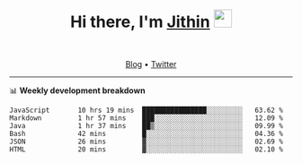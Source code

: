 <h1 align="center">Hi there, I'm <a href="https://jithset.github.io/" target="_blank">Jithin</a> <img
src="https://github.com/blackcater/blackcater/raw/main/images/Hi.gif" height="32" /></h1>

<br />

<p align="center">
  <a href="https://jithset.github.io">Blog</a> •
  <a href="https://twitter.com/jithset">Twitter</a>
</p>

---

📊 **Weekly development breakdown**

<!--START_SECTION:waka-->

```text
JavaScript       10 hrs 19 mins  ████████████████░░░░░░░░░   63.62 %
Markdown         1 hr 57 mins    ███░░░░░░░░░░░░░░░░░░░░░░   12.09 %
Java             1 hr 37 mins    ██▒░░░░░░░░░░░░░░░░░░░░░░   09.99 %
Bash             42 mins         █░░░░░░░░░░░░░░░░░░░░░░░░   04.36 %
JSON             26 mins         ▓░░░░░░░░░░░░░░░░░░░░░░░░   02.69 %
HTML             20 mins         ▓░░░░░░░░░░░░░░░░░░░░░░░░   02.10 %
```

<!--END_SECTION:waka-->

